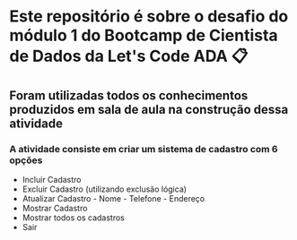 # Este repositório é sobre o desafio do módulo 1 do Bootcamp de Cientista de Dados da Let's Code ADA :clipboard: 


## Foram utilizadas todos os conhecimentos produzidos em sala de aula na construção dessa atividade

### A atividade consiste em criar um sistema de cadastro com 6 opções

- Incluir Cadastro
- Excluir Cadastro (utilizando exclusão lógica)
- Atualizar Cadastro
        - Nome
        - Telefone
        - Endereço
- Mostrar Cadastro
- Mostrar todos os cadastros
- Sair
